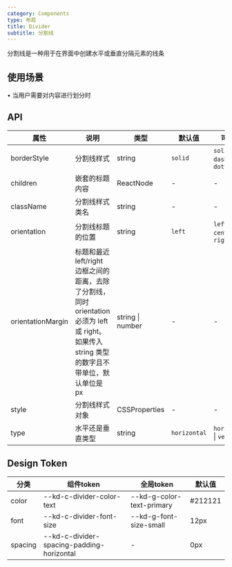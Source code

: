 ```yaml
---
category: Components
type: 布局
title: Divider
subtitle: 分割线
---
```


分割线是一种用于在界面中创建水平或垂直分隔元素的线条

## 使用场景

• 当用户需要对内容进行划分时

## API

| 属性 | 说明 | 类型 | 默认值 | 可选值 | 版本 |
| --- | --- | --- | --- | --- | --- |
| borderStyle | 分割线样式 | string | `solid` | `solid` \| `dashed` \| `dotted` | 2.0.0 |
| children | 嵌套的标题内容 | ReactNode | - | - | 2.0.0 |
| className | 分割线样式类名 | string | - | - | 2.0.0 |
| orientation | 分割线标题的位置 | string | `left` | `left` \| `center` \| `right` | 2.0.0 |
| orientationMargin | 标题和最近 left/right 边框之间的距离，去除了分割线，同时 orientation 必须为 left 或 right。如果传入 string 类型的数字且不带单位，默认单位是 px | string \| number | - | - | 2.0.0 |
| style | 分割线样式对象 | CSSProperties | - | - | 2.0.0 |
| type | 水平还是垂直类型 | string | `horizontal` | `horizontal` \| `vertical` | 2.0.0 |

## Design Token

| 分类 | 组件token | 全局token | 默认值 |
| --- | --- | --- | --- |
| color | --kd-c-divider-color-text | --kd-g-color-text-primary | #212121 |
| font | --kd-c-divider-font-size | --kd-g-font-size-small | 12px |
| spacing | --kd-c-divider-spacing-padding-horizontal | - | 0px |

